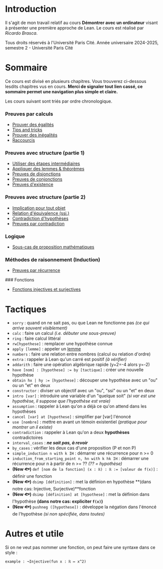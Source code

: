 # Introduction

Il s'agit de mon travail relatif au cours **Démontrer avec un ordinateur** visant à présenter une première approche de Lean. Le cours est réalisé par *Ricardo Brasca*. 

Tous droits réservés à l'Université Paris Cité.
Année universaire 2024-2025, semestre 2 - Université Paris Cité

# Sommaire

Ce cours est divisé en plusieurs chapitres. Vous trouverez ci-dessous lesdits chapitres vus en cours.
**Merci de signaler tout lien cassé, ce sommaire permet une navigation plus simple et claire.**

Les cours suivant sont triés par ordre chronologique.

### Preuves par calculs
- [Prouver des égalités](02_Proving_Equalities_in_Lean.lean)
- [Tips and tricks](03_Tips_and_Tricks.lean)
- [Prouver des inégalités](04_Proving_Inequalities.lean)
- [Raccourcis](05_A_Shortcut.lean)

### Preuves avec structure (partie 1)
- [Utiliser des étapes intermédiaires](01_Intermediate_Steps.lean)
- [Appliquer des lemmes & théorèmes](02_Invoking_Lemmas.lean)
- [Preuves de disjonctions](03_Or.lean)
- [Preuves de conjonctions](04_And.lean)
- [Preuves d'existence](05_Exists.lean)

### Preuves avec structure (partie 2)
- [Implication pour tout objet](01_Forall_Implies.lean)
- [Relation d'équivalence (ssi.)](02_Iff.lean)
- [Contradiction d'hypothèses](04_Contradictory_Hypotheses.lean)
- [Preuves par contradiction](05_Proofs_by_Contradiction.lean)

### Logique
- [Sous-cas de proposition mathématiques](02_Excluded_Middle.lean)

### Méthodes de raisonnement (Induction)
- [Preuves par récurrence](01_Induction.lean)

### Fonctions
- [Fonctions injectives et surjectives](01_Injective_Surjective.lean)

# Tactiques
- ``sorry`` : quand on ne sait pas, ou que Lean ne fonctionne pas _(ce qui arrive souvent visiblement)_
- ``calc`` : faire un calcul _(i.e. débuter une sous-preuve)_
- ``ring`` : faire calcul littéral
- ``rw[hypothese]`` : remplacer une hypothèse connue
- ``apply [lemme]`` : appeler un [lemme](lemmes.lean)
- ``numbers`` : faire une relation entre nombres (calcul ou relation d'ordre)
- ``extra`` : rappeler à Lean qu'un carré est positif *(à vérifier)*
- ``addarith`` : faire une opération algébrique rapide (y+2=-4 alors y=-2)
- ``have [nom] : [hypothese] := by [tactique]`` : créer une nouvelle hypothèse
- ``obtain hx | hy := [hypothese]`` : découper une hypothèse avec un "ou" ou un "et" en deux
- ``constructor`` : diviser un objectif avec un "ou", "ssi" ou un "et" en deux
- ``intro [var]`` : introduire une variable d'un "quelque soit" *(si var est une hypothèse, il suppose que l'hypothèse est vraie)*
- ``assumption`` : rappeler à Lean qu'on a déjà ce qu'on attend dans les hypothèses
- ``cancel [var] at [hypothese]`` : simplifier par [var] l'énoncé
- ``use [nombre]`` : mettre en avant un témoin existentiel *(pratique pour montrer un il existe)*
- ``contradiction`` : rappeler à Lean qu'on a deux **hypothèses** contradictoires
- ``interval_cases`` : ***ne sait pas, à revoir***
- ``by_cases`` : vérifier les deux cas d'une proposition (P et non P)
- ``simple_induction n with k IH`` : démarrer une récurrence pour n >= 0
- ``induction_from_starting_point n, hn with k hk IH`` : démarrer une récurrence pour n à partir de n >= ?? *(?? = hypothèse)*
- **(New 🐟)**  ``def [nom de la fonction] (x : ℝ) : ℝ := [valeur de f(x)]`` : définir une fonction
- **(New 🐟)**  ``dsimp [définition]`` : met la définion en hypothèse **(dans notre cas: Injective, Surjective)**fonction
- **(New 🐟)**  ``dsimp [définition] at [hypothese]`` : met la définion dans l'hypothèse **(dans notre cas: expliciter ``f(x)``)**
- **(New 🐟)**  ``pushneg ([hypothese])`` : développe la négation dans l'énoncé de l'hypothèse _(si non spécifiée, dans toutes)_

# Autres et utile

Si on ne veut pas nommer une fonction, on peut faire une syntaxe dans ce style :
```lean
example : ¬Injective(fun x : ℝ ↦ x^2)
```
